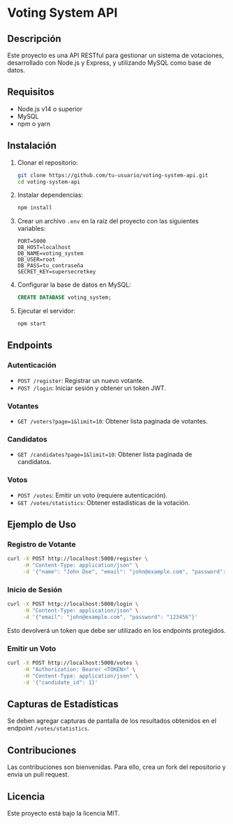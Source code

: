 # Voting System API

## Descripción

Este proyecto es una API RESTful para gestionar un sistema de votaciones, desarrollado con Node.js y Express, y utilizando MySQL como base de datos.

## Requisitos

- Node.js v14 o superior
- MySQL
- npm o yarn

## Instalación

1. Clonar el repositorio:
   ```sh
   git clone https://github.com/tu-usuario/voting-system-api.git
   cd voting-system-api
   ```
2. Instalar dependencias:
   ```sh
   npm install
   ```
3. Crear un archivo `.env` en la raíz del proyecto con las siguientes variables:
   ```env
   PORT=5000
   DB_HOST=localhost
   DB_NAME=voting_system
   DB_USER=root
   DB_PASS=tu_contraseña
   SECRET_KEY=supersecretkey
   ```
4. Configurar la base de datos en MySQL:
   ```sql
   CREATE DATABASE voting_system;
   ```
5. Ejecutar el servidor:
   ```sh
   npm start
   ```

## Endpoints

### Autenticación

- `POST /register`: Registrar un nuevo votante.
- `POST /login`: Iniciar sesión y obtener un token JWT.

### Votantes

- `GET /voters?page=1&limit=10`: Obtener lista paginada de votantes.

### Candidatos

- `GET /candidates?page=1&limit=10`: Obtener lista paginada de candidatos.

### Votos

- `POST /votes`: Emitir un voto (requiere autenticación).
- `GET /votes/statistics`: Obtener estadísticas de la votación.

## Ejemplo de Uso

### Registro de Votante
```sh
curl -X POST http://localhost:5000/register \
     -H "Content-Type: application/json" \
     -d '{"name": "John Doe", "email": "john@example.com", "password": "123456"}'
```

### Inicio de Sesión
```sh
curl -X POST http://localhost:5000/login \
     -H "Content-Type: application/json" \
     -d '{"email": "john@example.com", "password": "123456"}'
```

Esto devolverá un token que debe ser utilizado en los endpoints protegidos.

### Emitir un Voto
```sh
curl -X POST http://localhost:5000/votes \
     -H "Authorization: Bearer <TOKEN>" \
     -H "Content-Type: application/json" \
     -d '{"candidate_id": 1}'
```

## Capturas de Estadísticas

Se deben agregar capturas de pantalla de los resultados obtenidos en el endpoint `/votes/statistics`.

## Contribuciones

Las contribuciones son bienvenidas. Para ello, crea un fork del repositorio y envía un pull request.

## Licencia

Este proyecto está bajo la licencia MIT.

